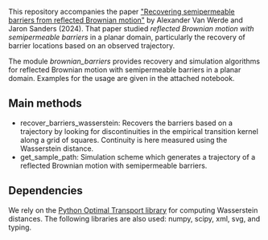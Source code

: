 This repository accompanies the paper ["Recovering semipermeable barriers from reflected Brownian motion"](https://arxiv.org/abs/2412.14740#) by Alexander Van Werde and Jaron Sanders (2024). That paper studied _reflected Brownian motion with semipermeable barriers_ in a planar domain, particularly the recovery of barrier locations based on an observed trajectory.

The module _brownian\_barriers_ provides recovery and simulation algorithms for reflected Brownian motion with semipermeable barriers in a planar domain. Examples for the usage are given in the attached notebook. 

Main methods 
-------------
* recover\_barriers\_wasserstein: 
    Recovers the barriers based on a trajectory by looking for discontinuities in the empirical transition kernel along a grid of squares. Continuity is here measured using the Wasserstein distance. 
* get\_sample\_path: 
    Simulation scheme which generates a trajectory of a reflected Brownian motion with semipermeable barriers.


Dependencies
------------
We rely on the [Python Optimal Transport library](https://pythonot.github.io/) for computing Wasserstein distances. The following libraries are also used: numpy, scipy, xml, svg, and typing.  
